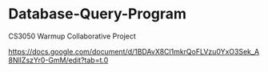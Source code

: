 # Database-Query-Program
CS3050 Warmup Collaborative Project

https://docs.google.com/document/d/1BDAvX8Cl1mkrQoFLVzu0YxO3Sek_A8NlIZszYr0-GmM/edit?tab=t.0

